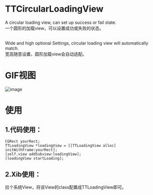 # TTCircularLoadingView

A circular loading view, can set up success or fail state.<br>
一个圆形的加载view，可以设置成功或失败的状态。<br><br>

Wide and high optional Settings, circular loading view will automatically match.<br>
宽高随意设置，圆形加载view会自动适配。


# GIF视图
![image](https://github.com/xushixun16/TTCircularLoadingView/blob/master/loadingView.gif)

# 使用
## 1.代码使用：
```
CGRect yourRect;
TTLoadingView *loadingView = [[TTLoadingView alloc] initWithFrame:yourRect];
[self.view addSubview:loadingView];
[loadingView startLoading];
```

## 2.Xib使用：
拉个系统View，将该View的class配置成TTLoadingView即可。
